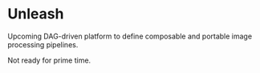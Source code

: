 # Unleash

Upcoming DAG-driven platform to define composable and portable image processing pipelines.

Not ready for prime time.